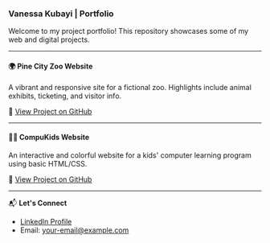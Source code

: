 ### **Vanessa Kubayi | Portfolio**
Welcome to my project portfolio! This repository showcases some of my web and digital projects.

---

#### **🌍 Pine City Zoo Website**  
A vibrant and responsive site for a fictional zoo. Highlights include animal exhibits, ticketing, and visitor info.

🔗 [View Project on GitHub](https://github.com/VanessaKubayi/Pine-City-Zoo)

---

#### **🧒🏽 CompuKids Website**  
An interactive and colorful website for a kids' computer learning program using basic HTML/CSS.

🔗 [View Project on GitHub](https://github.com/VanessaKubayi/CompuKids-Website)

---

📬 **Let's Connect**  
- [LinkedIn Profile](https://www.linkedin.com/in/vanessa-risuna-kubayi-2b3b73190/)  
- Email: your-email@example.com

